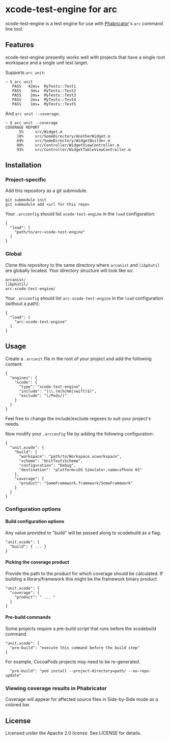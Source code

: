 # xcode-test-engine for arc

xcode-test-engine is a test engine for use with [Phabricator](http://phabricator.org)'s `arc`
command line tool.

## Features

xcode-test-engine presently works well with projects that have a
single root workspace and a single unit test target.

Supports `arc unit`:

    ~ $ arc unit
       PASS   42ms★  MyTests::Test1
       PASS    3ms★  MyTests::Test2
       PASS    2ms★  MyTests::Test3
       PASS    2ms★  MyTests::Test4
       PASS    1ms★  MyTests::Test5

And `arc unit --coverage`:

    ~ $ arc unit --coverage
    COVERAGE REPORT
          5%     src/Widget.m
         18%     src/SomeDirectory/AnotherWidget.m
         69%     src/SomeDirectory/WidgetBuilder.m
         80%     src/Controller/WidgetViewController.m
         93%     src/Controller/WidgetTableViewController.m

## Installation

### Project-specific

Add this repository as a git submodule.

    git submodule init
    git submodule add <url for this repo>

Your `.arcconfig` should list `xcode-test-engine` in the `load`
configuration:

    {
      "load": [
        "path/to/arc-xcode-test-engine"
      ]
    }

### Global

Clone this repository to the same directory where `arcanist` and
`libphutil` are globally located. Your directory structure will
look like so:

    arcanist/
    libphutil/
    arc-xcode-test-engine/

Your `.arcconfig` should list `arc-xcode-test-engine` in the `load`
configuration (without a path):

    {
      "load": [
        "arc-xcode-test-engine"
      ]
    }

## Usage

Create a `.arcunit` file in the root of your project and add the following content:

    {
      "engines": {
        "xcode": {
          "type": "xcode-test-engine",
          "include": "(\\.(m|h|mm|swift)$)",
          "exclude": "(/Pods/)"
        }
      }
    }

Feel free to change the include/exclude regexes to suit your project's needs.

Now modify your `.arcconfig` file by adding the following configuration:

    {
      "unit.xcode": {
        "build": {
          "workspace": "path/to/Workspace.xcworkspace",
          "scheme": "UnitTestsScheme",
          "configuration": "Debug",
          "destination": "platform=iOS Simulator,name=iPhone 6S"
        },
        "coverage": {
          "product": "SomeFramework.framework/SomeFramework"
        }
      }
    }

### Configuration options

#### Build configuration options

Any value provided to "build" will be passed along to xcodebuild as a flag.

    "unit.xcode": {
      "build": { ... }
    }

#### Picking the coverage product

Provide the path to the product for which coverage should be calculated. If building a
library/framework this might be the framework binary product.

    "unit.xcode": {
      "coverage": {
        "product": " ... "
      }
    }

#### Pre-build commands

Some projects require a pre-build script that runs before the xcodebuild command.

    "unit.xcode": {
      "pre-build": "execute this command before the build step"
    }

For example, CocoaPods projects may need to be re-generated.

      "pre-build": "pod install --project-directory=path/ --no-repo-update"

### Viewing coverage results in Phabricator

Coverage will appear for affected source files in Side-by-Side mode as a colored bar.

## License

Licensed under the Apache 2.0 license. See LICENSE for details.
